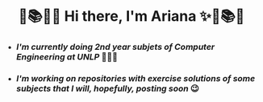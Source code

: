   # <h1 align="center"> 🧮📚✨🍒  Hi there, I'm Ariana ✨🍒📚🧮 </h1>
  
- ### ***I'm currently doing 2nd year subjets of Computer Engineering at UNLP*** 👩🏻‍💻
- ### ***I'm working on repositories with exercise solutions of some subjects that I will, hopefully, posting soon*** 😉

<!--
**ArianaMagaliAriza/ArianaMagaliAriza** is a ✨ _special_ ✨ repository because its `README.md` (this file) appears on your GitHub profile.

Here are some ideas to get you started:

- 🔭 I’m currently working on ...
- 🌱 I’m currently learning ...
- 👯 I’m looking to collaborate on ...
- 🤔 I’m looking for help with ...
- 💬 Ask me about ...
- 📫 How to reach me: ...
- 😄 Pronouns: ...
- ⚡ Fun fact: ...
-->
